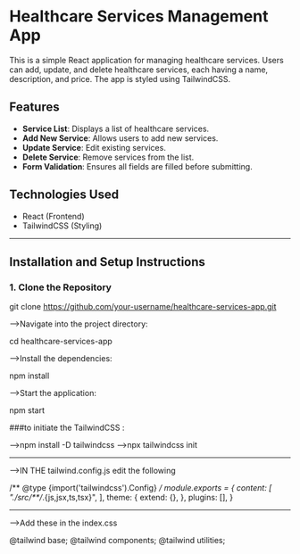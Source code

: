 # Healthcare Services Management App

This is a simple React application for managing healthcare services. Users can add, update, and delete healthcare services, each having a name, description, and price. The app is styled using TailwindCSS.

## Features

- **Service List**: Displays a list of healthcare services.
- **Add New Service**: Allows users to add new services.
- **Update Service**: Edit existing services.
- **Delete Service**: Remove services from the list.
- **Form Validation**: Ensures all fields are filled before submitting.

## Technologies Used

- React (Frontend)
- TailwindCSS (Styling)

---

## Installation and Setup Instructions

### 1. Clone the Repository

git clone https://github.com/your-username/healthcare-services-app.git

-->Navigate into the project directory:

cd healthcare-services-app

-->Install the dependencies:

npm install

-->Start the application:

npm start

###to initiate the TailwindCSS : 

-->npm install -D tailwindcss
-->npx tailwindcss init

------------------------------------------------

-->IN THE tailwind.config.js edit the following 

/** @type {import('tailwindcss').Config} */
module.exports = {
  content: [
    "./src/**/*.{js,jsx,ts,tsx}",
  ],
  theme: {
    extend: {},
  },
  plugins: [],
}

------------------------------------------------

-->Add these in the index.css

@tailwind base;
@tailwind components;
@tailwind utilities;











